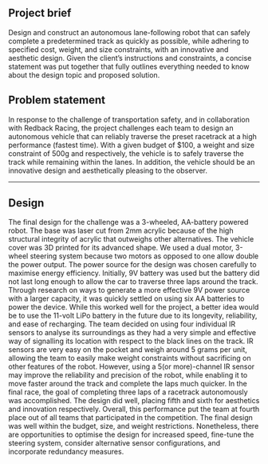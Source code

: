 ## Project brief 
Design and construct an autonomous lane-following robot that can safely complete a predetermined track as quickly as possible, while adhering to specified cost, weight, and size constraints, with an innovative and aesthetic design.
Given the client’s instructions and constraints, a concise statement was put together that fully outlines everything needed to know about the design topic and proposed solution.

## Problem statement
In response to the challenge of transportation safety, and in collaboration with Redback Racing, the project challenges each team to design an autonomous vehicle that can reliably traverse the preset racetrack at a high performance (fastest time). With a given budget of $100, a weight and size constraint of 500g and respectively, the vehicle is to safely traverse the track while remaining within the lanes. In addition, the vehicle should be an innovative design and aesthetically pleasing to the observer.

- - - - - - - - - - - - - - - - - - - - - - - - - - - - - - - - - - - - - - - - - - - - - - - - - - - - - - - - - - - - - - - - - 
## Design
The final design for the challenge was a 3-wheeled, AA-battery powered robot. The base was laser cut from 2mm acrylic because of the high structural integrity of acrylic that outweighs other alternatives. The vehicle cover was 3D printed for its advanced shape. We used a dual motor, 3-wheel steering system because two motors as opposed to one allow double the power output.
The power source for the design was chosen carefully to maximise energy efficiency. Initially, 9V battery was used but the battery did not last long enough to allow the car to traverse three laps around the track. Through research on ways to generate a more effective 9V power source with a larger capacity, it was quickly settled on using six AA batteries to power the device. While this worked well for the project, a better idea would be to use the 11-volt LiPo battery in the future due to its longevity, reliability, and ease of recharging.
The team decided on using four individual IR sensors to analyse its surroundings as they had a very simple and effective way of signalling its location with respect to the black lines on the track. IR sensors are very easy on the pocket and weigh around 5 grams per unit, allowing the team to easily make weight constraints without sacrificing on other features of the robot. However, using a 5(or more)-channel IR sensor may improve the reliability and precision of the robot, while enabling it to move faster around the track and complete the laps much quicker.
In the final race, the goal of completing three laps of a racetrack autonomously was accomplished. The design did well, placing fifth and sixth for aesthetics and innovation respectively. Overall, this performance put the team at fourth place out of all teams that participated in the competition. The final design was well within the budget, size, and weight restrictions. Nonetheless, there are opportunities to optimise the design for increased speed, fine-tune the steering system, consider alternative sensor configurations, and incorporate redundancy measures.
